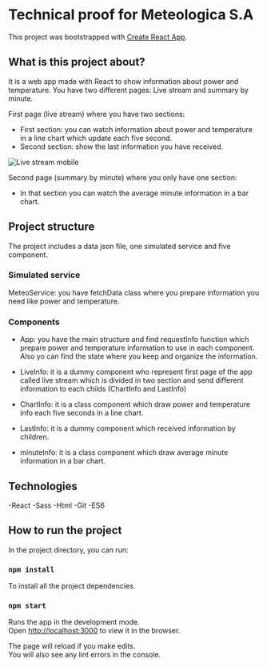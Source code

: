 # Technical proof for Meteologica S.A

This project was bootstrapped with [Create React App](https://github.com/facebook/create-react-app).

## What is this project about?

It is a web app made with React to show information about power and temperature.
You have two different pages: Live stream and summary by minute.

First page (live stream) where you have two sections:
- First section:  you can watch information about power and temperature in a line chart which update each five second.
- Second section: show the last information you have received.

![Live stream mobile](https://raw.github.com/PozaTR/prueba_meteologica/readme/live-stream-mobile.png?raw=true "Live stream mobile")

Second page (summary by minute) where you only have one section:
- In that section you can watch the average minute information in a bar chart.


## Project structure

The project includes a data json file, one simulated service and five component.

### Simulated service

MeteoService: you have fetchData class where you prepare information you need like power and temperature. 

### Components

- App: you have the main structure and find requestInfo function which prepare power and temperature information to use in each component. Also yo can find the state where you keep and organize the information.

- LiveInfo: it is a dummy component who represent first page of the app called live stream which is divided in two section and send different information to each childs (ChartInfo and LastInfo)
- ChartInfo: it is a class component which draw power and temperature info each five seconds in a line chart.
- LastInfo: it is a dummy component which received information by children.
- minuteInfo: it is a class component which draw average minute information in a bar chart.


## Technologies

-React
-Sass
-Html
-Git
-ES6

## How to run the project

In the project directory, you can run:

### `npm install`

To install all the project dependencies.

### `npm start`

Runs the app in the development mode.<br>
Open [http://localhost:3000](http://localhost:3000) to view it in the browser.

The page will reload if you make edits.<br>
You will also see any lint errors in the console.

